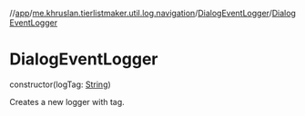 //[app](../../../index.md)/[me.khruslan.tierlistmaker.util.log.navigation](../index.md)/[DialogEventLogger](index.md)/[DialogEventLogger](-dialog-event-logger.md)

# DialogEventLogger

constructor(logTag: [String](https://kotlinlang.org/api/latest/jvm/stdlib/kotlin/-string/index.html))

Creates a new logger with tag.
